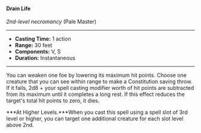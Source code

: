 #### Drain Life
*2nd-level necromancy* (Pale Master)
___
- **Casting Time:** 1 action
- **Range:** 30 feet
- **Components:** V, S
- **Duration:** Instantaneous
---
You can weaken one foe by lowering its maximum hit points. Choose one creature that you can see within range to make a Constitution saving throw. If it fails, 2d8 + your spell casting modifier worth of hit points are subtracted from its maximum until it completes a long rest. If this effect reduces the target's total hit points to zero, it dies.

***At Higher Levels.***When you cast this spell using a spell slot of 3rd level or higher, you can target one additional creature for each slot level above 2nd.
